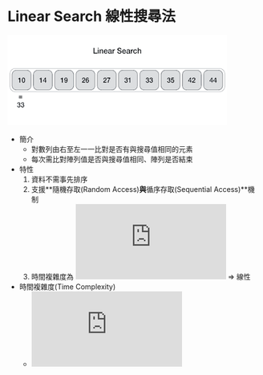 # Linear Search 線性搜尋法

![](linear-search.gif)

- 簡介
    - 對數列由右至左一一比對是否有與搜尋值相同的元素
    - 每次需比對陣列值是否與搜尋值相同、陣列是否結束
- 特性
    1. 資料不需事先排序
    2. 支援**隨機存取(Random Access)**與**循序存取(Sequential Access)**機制
    3. 時間複雜度為 ![](https://latex.codecogs.com/gif.latex?O%5Cleft%28n%5Cright%29) ⇒ 線性
- 時間複雜度(Time Complexity)
    - ![](https://latex.codecogs.com/gif.latex?O%5Cleft%28n%5Cright%29)